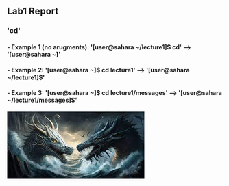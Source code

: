 ## Lab1 Report

### 'cd' 
#### - Example 1 (no arugments): '[user@sahara ~/lecture1]$ cd' --> '[user@sahara ~]'
#### - Example 2: '[user@sahara ~]$  cd lecture1' -->  '[user@sahara ~/lecture1]$'
#### - Example 3: '[user@sahara ~]$  cd lecture1/messages' --> '[user@sahara ~/lecture1/messages]$'

![Image](dragon.jpeg)
